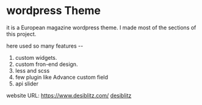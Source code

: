 wordpress Theme
=====================

it is a European magazine wordpress theme. I made most of the sections of this project.

here used so many features --

1. custom widgets.
2. custom fron-end design.
3. less and scss
4. few plugin like Advance custom field
5. api slider


website URL:
https://www.desiblitz.com/
[desiblitz](https://www.desiblitz.com/)